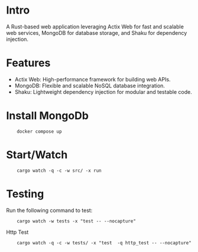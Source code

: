 # Intro

A Rust-based web application leveraging Actix Web for fast and scalable web
services, MongoDB for database storage, and Shaku for dependency injection.

# Features

* Actix Web: High-performance framework for building web APIs.
* MongoDB: Flexible and scalable NoSQL database integration.
* Shaku: Lightweight dependency injection for modular and testable code.

# Install MongoDb

```shell 
    docker compose up
```

# Start/Watch

```shell 
    cargo watch -q -c -w src/ -x run
```

# Testing

Run the following command to test:

```shell 
    cargo watch -w tests -x "test -- --nocapture"
```

Http Test

```shell
    cargo watch -q -c -w tests/ -x "test  -q http_test -- --nocapture"
```
